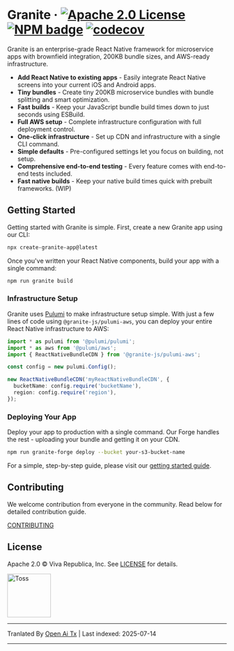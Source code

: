 # Granite &middot; [![Apache 2.0 License](https://img.shields.io/badge/license-Apache-blue.svg)](https://github.com/toss/slash/blob/main/LICENSE) [![NPM badge](https://img.shields.io/npm/v/@granite-js/react-native?logo=npm)](https://www.npmjs.com/package/@granite-js/react-native) [![codecov](https://codecov.io/gh/toss/granite/graph/badge.svg?token=LCP519I5BN)](https://codecov.io/gh/toss/granite)

Granite is an enterprise-grade React Native framework for microservice apps with brownfield integration, 200KB bundle sizes, and AWS-ready infrastructure.

- **Add React Native to existing apps** - Easily integrate React Native screens into your current iOS and Android apps.
- **Tiny bundles** - Create tiny 200KB microservice bundles with bundle splitting and smart optimization.
- **Fast builds** - Keep your JavaScript bundle build times down to just seconds using ESBuild.
- **Full AWS setup** - Complete infrastructure configuration with full deployment control.
- **One-click infrastructure** - Set up CDN and infrastructure with a single CLI command.
- **Simple defaults** - Pre-configured settings let you focus on building, not setup.
- **Comprehensive end-to-end testing** - Every feature comes with end-to-end tests included.
- **Fast native builds** - Keep your native build times quick with prebuilt frameworks. (WIP)

## Getting Started

Getting started with Granite is simple. First, create a new Granite app using our CLI:

```sh
npx create-granite-app@latest
```
Once you've written your React Native components, build your app with a single command:


```sh
npm run granite build
```
### Infrastructure Setup

Granite uses [Pulumi](https://www.pulumi.com/) to make infrastructure setup simple. With just a few lines of code using `@granite-js/pulumi-aws`, you can deploy your entire React Native infrastructure to AWS:


```typescript
import * as pulumi from '@pulumi/pulumi';
import * as aws from '@pulumi/aws';
import { ReactNativeBundleCDN } from '@granite-js/pulumi-aws';

const config = new pulumi.Config();

new ReactNativeBundleCDN('myReactNativeBundleCDN', {
  bucketName: config.require('bucketName'),
  region: config.require('region'),
});
```
### Deploying Your App

Deploy your app to production with a single command. Our Forge handles the rest - uploading your bundle and getting it on your CDN.


```sh
npm run granite-forge deploy --bucket your-s3-bucket-name
```
For a simple, step-by-step guide, please visit our [getting started guide](https://granite.run/guides/quick-start/create-your-app.html). 

## Contributing

We welcome contribution from everyone in the community. Read below for detailed contribution guide.

[CONTRIBUTING](https://github.com/toss/granite/blob/main/.github/CONTRIBUTING.md)

## License

Apache 2.0 © Viva Republica, Inc. See [LICENSE](./LICENSE) for details.

<a title="Toss" href="https://toss.im">
  <picture>
    <source media="(prefers-color-scheme: dark)" srcset="https://static.toss.im/logos/png/4x/logo-toss-reverse.png">
    <img alt="Toss" src="https://static.toss.im/logos/png/4x/logo-toss.png" width="100">
  </picture>
</a>



---

Tranlated By [Open Ai Tx](https://github.com/OpenAiTx/OpenAiTx) | Last indexed: 2025-07-14

---